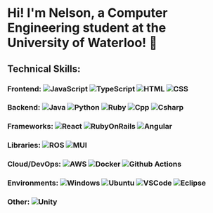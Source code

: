 # Hi! I'm Nelson, a Computer Engineering student at the University of Waterloo! :wave:

## Technical Skills:
### Frontend: ![JavaScript](https://img.shields.io/badge/JavaScript-F7DF1E?style=plastic&logo=JavaScript&logoColor=white) ![TypeScript](https://img.shields.io/badge/TypeScript-007ACC?style=plastic&logo=typescript&logoColor=white) ![HTML](https://img.shields.io/badge/HTML5-E34F26?style=plastic&logo=html5&logoColor=white) ![CSS](https://img.shields.io/badge/CSS-239120?&style=plastic&logo=css3&logoColor=white)

### Backend: ![Java](https://img.shields.io/badge/Java-ED8B00?style=plastic&logo=openjdk&logoColor=white) ![Python](https://img.shields.io/badge/Python-3776AB?style=plastic&logo=python&logoColor=white) ![Ruby](https://img.shields.io/badge/Ruby-CC342D?style=plastic&logo=ruby&logoColor=white) ![Cpp](https://img.shields.io/badge/C%2B%2B-00599C?style=plastic&logo=c%2B%2B&logoColor=white) ![Csharp](https://img.shields.io/badge/C%23-239120?style=plastic&logo=c-sharp&logoColor=white)

### Frameworks: ![React](https://img.shields.io/badge/React-20232A?style=plastic&logo=react&logoColor=61DAFB) ![RubyOnRails](https://img.shields.io/badge/Ruby_on_Rails-CC0000?style=plastic&logo=ruby-on-rails&logoColor=white) ![Angular](https://img.shields.io/badge/Angular-DD0031?style=plastic&logo=angular&logoColor=white)

### Libraries: ![ROS](https://img.shields.io/badge/ROS-22314E?style=plastic&logo=ros&logoColor=white) ![MUI](https://img.shields.io/badge/Material--UI-007FFF?style=plastic&logo=mui&logoColor=white)

### Cloud/DevOps: ![AWS](https://img.shields.io/badge/Amazon_AWS-232F3E?style=plastic&logo=amazon-aws&logoColor=white) ![Docker](https://img.shields.io/badge/Docker-2496ED?style=plastic&logo=docker&logoColor=white) ![Github Actions](https://img.shields.io/badge/Github_Actions-2088FF?style=plastic&logo=github-actions&logoColor=white)

### Environments: ![Windows](https://img.shields.io/badge/Windows-0078D6?style=plastic&logo=windows&logoColor=white) ![Ubuntu](https://img.shields.io/badge/Ubuntu-E95420?style=plastic&logo=ubuntu&logoColor=white) ![VSCode](https://img.shields.io/badge/Visual_Studio_Code-0078D4?style=plastic&logo=visual%20studio%20code&logoColor=white) ![Eclipse](https://img.shields.io/badge/Eclipse-2C2255?style=plastic&logo=eclipse&logoColor=white)

### Other: ![Unity](https://img.shields.io/badge/Unity-100000?style=plastic&logo=unity&logoColor=white)



<!--
**NelsonL2903/NelsonL2903** is a ✨ _special_ ✨ repository because its `README.md` (this file) appears on your GitHub profile.

Here are some ideas to get you started:

- 🔭 I’m currently working on ...
- 🌱 I’m currently learning ...
- 👯 I’m looking to collaborate on ...
- 🤔 I’m looking for help with ...
- 💬 Ask me about ...
- 📫 How to reach me: ...
- 😄 Pronouns: ...
- ⚡ Fun fact: ...
-->

